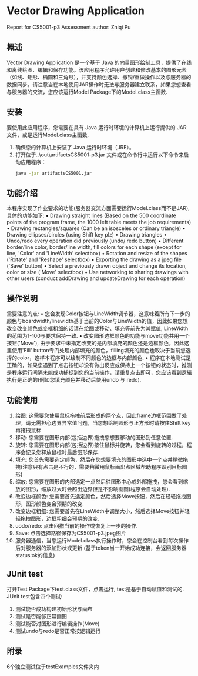 # Vector Drawing Application

Report for CS5001-p3 Assessment
author: Zhiqi Pu

## 概述

Vector Drawing Application 是一个基于 Java 的向量图形绘制工具，提供了在线和离线绘图、编辑和保存功能。该应用程序允许用户创建和修改基本的图形元素（如线、矩形、椭圆和三角形），并支持颜色选择、撤销/重做操作以及与服务器的数据同步。请注意当在本地使用JAR操作时无法与服务器建立联系，如果您想查看与服务器的交流，您应该运行Model Package下的Model.class主函数.

## 安装

要使用此应用程序，您需要在具有 Java 运行时环境的计算机上运行提供的 JAR 文件，或是运行Model.class主函数.

1. 确保您的计算机上安装了 Java 运行时环境（JRE）。
2. 打开位于..\out\artifactsCS5001-p3.jar 文件或在命令行中运行以下命令来启动应用程序：
   ```bash
   java -jar artifactsCS5001.jar
   ```

## 功能介绍

本程序实现了作业要求的功能(服务器交流方面需要运行Model.class而不是JAR),具体的功能如下:
•  Drawing straight lines (Based on the 500 coordinate points of the program frame, the 1000 left table meets the job requirements)
• Drawing rectangles/squares (Can be an isosceles or ordinary triangle)
• Drawing ellipses/circles (using Shift key plz)
• Drawing triangles
• Undo/redo every operation did previously (undo/ redo button)
• Different border/line color, border/line width, fill colors for each shape (except for line, 'Color' and 'LineWidth' selectbox)
• Rotation and resize of the shapes ('Rotate' and 'Reshape' selectbox)
• Exporting the drawing as a jpeg file ('Save' button)
• Select a previously drawn object and change its location, color or size ('Move' selectbox)
• Use networking to sharing drawings with other users (conduct addDrawing and updateDrawing for each operation)

## 操作说明

需要注意的点:
•  您会发现Color按钮与LineWidth调节器，这意味着所有下一步的颜色与boardwidth/linewidth基于当前的Color与LineWidth的值，因此如果您想改变改变颜色或变框粗细的话请在绘图或移动、填充等前先为其赋值, LineWidth的范围为1-100与要求保持一致.
•  改变图形边框颜色的功能与move功能共用一个按钮('Move'), 由于要求中未指定改变的是内部填充的颜色还是边框颜色，因此这里使用'Fill' button专门处理内部填充的颜色，filling填充的颜色也取决于当前您选择的color，这样本程序可以绘制不同颜色的边框与内部颜色.
•  程序在本地测试是正确的，如果您遇到了点击按钮却没有做出反应或保持上一个按钮的状态时，推测是程序运行间隔未能成功捕捉到您的当前操作，请重复点击即可，您应该看到逻辑执行是正确的(例如您填充颜色并移动后使用undo 与 redo).

## 功能使用

1. 绘图: 这需要您使用鼠标拖拽前后形成的两个点，因此frame边框范围做了处理，请无需担心边界异常值问题，当您想绘制圆形与正方形时请按住Shift key再拖拽鼠标
2. 移动: 您需要在图形内部(包括边界)拖拽您想要移动的图形到任意位置.
3. 旋转: 您需要在图形内部(包括边界)按住鼠标并旋转，您会看到旋转的过程，程序会记录您释放鼠标时最后图形保存.
4. 填充: 您首先需要选定颜色，然后在您想要填充的图形中选中一个点并稍微拖拽(注意只有点击是不行的，需要稍微用鼠标画出点区域帮助程序识别目标图形)
5. 缩放: 您需要在图形的内部选定一点然后往图形中心或外部拖拽，您会看到缩放的图形，缩放过大时会超出边界但是不影响画图(程序会自动处理).
6. 改变边框颜色: 您需要首先选定颜色，然后选择Move按钮，然后在轻轻拖拽图形，图形颜色变会预期的改变.
7. 改变边框粗细: 您需要首先在LineWidth中调整大小，然后选择Move按钮并轻轻拖拽图形，边框粗细会预期的改变.
8. uodo/redo: 点击回撤当前的操作或恢复上一步的操作.
9. Save: 点击选择路径保存为CS5001-p3.jpeg图片
10. 服务器通信，当您运行Model.class执行操作时，您会在控制台看到每次操作后对服务器的添加形状或更新 (基于token当一开始成功连接，会返回服务器status:ok的信息)

## JUnit test

打开Test Package下test.class文件，点击运行, test是基于自动赋值和测试的.
JUnit test包含四个测试:

1. 测试能否成功构建初始形状与画布
2. 测试是否能够正常画图
3. 测试能否对图形进行编辑操作(Move)
4. 测试undo与redo是否正常按逻辑运行

## 附录
6个独立测试位于testExamples文件夹内